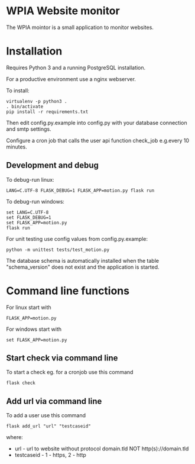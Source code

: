 # WPIA Website monitor

The WPIA mointor is a small application to monitor websites.

# Installation
Requires Python 3 and a running PostgreSQL installation.

For a productive environment use a nginx webserver.


To install:

```
virtualenv -p python3 .
. bin/activate
pip install -r requirements.txt
```
Then edit config.py.example into config.py with your database connection and smtp settings.

Configure a cron job that calls the user api function check_job e.g.every 10 minutes.

## Development and debug

To debug-run linux:

```
LANG=C.UTF-8 FLASK_DEBUG=1 FLASK_APP=motion.py flask run
```

To debug-run windows:
```
set LANG=C.UTF-8
set FLASK_DEBUG=1
set FLASK_APP=motion.py
flask run
```

For unit testing use config values from config.py.example:
```
python -m unittest tests/test_motion.py
```

The database schema is automatically installed when the table "schema_version" does not exist and the application is started.

# Command line functions

For linux start with
```
FLASK_APP=motion.py
```

For windows start with
```
set FLASK_APP=motion.py

```

## Start check via command line

To start a check eg. for a cronjob use this command
```
flask check

```


## Add url via command line

To add a user use this command
```
flask add_url "url" "testcaseid"

```

where:

* url - url to website without protocol domain.tld NOT http(s)://domain.tld
* testcaseid - 1 - https, 2 - http
